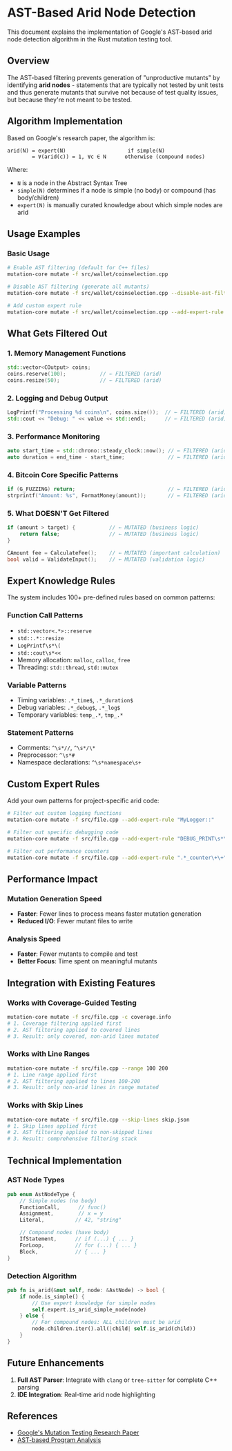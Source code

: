 # AST-Based Arid Node Detection

This document explains the implementation of Google's AST-based arid node detection algorithm in the Rust mutation testing tool.

## Overview

The AST-based filtering prevents generation of "unproductive mutants" by identifying **arid nodes** - statements that are typically not tested by unit tests and thus generate mutants that survive not because of test quality issues, but because they're not meant to be tested.

## Algorithm Implementation

Based on Google's research paper, the algorithm is:

```
arid(N) = expert(N)                    if simple(N)
        = ∀(arid(c)) = 1, ∀c ∈ N      otherwise (compound nodes)
```

Where:
- `N` is a node in the Abstract Syntax Tree
- `simple(N)` determines if a node is simple (no body) or compound (has body/children)
- `expert(N)` is manually curated knowledge about which simple nodes are arid

## Usage Examples

### Basic Usage

```bash
# Enable AST filtering (default for C++ files)
mutation-core mutate -f src/wallet/coinselection.cpp

# Disable AST filtering (generate all mutants)
mutation-core mutate -f src/wallet/coinselection.cpp --disable-ast-filtering

# Add custom expert rule
mutation-core mutate -f src/wallet/coinselection.cpp --add-expert-rule "mylog\s*\("
```

## What Gets Filtered Out

### 1. Memory Management Functions
```cpp
std::vector<COutput> coins;
coins.reserve(100);           // ← FILTERED (arid)
coins.resize(50);             // ← FILTERED (arid)
```

### 2. Logging and Debug Output
```cpp
LogPrintf("Processing %d coins\n", coins.size());  // ← FILTERED (arid)
std::cout << "Debug: " << value << std::endl;      // ← FILTERED (arid)
```

### 3. Performance Monitoring
```cpp
auto start_time = std::chrono::steady_clock::now(); // ← FILTERED (arid)
auto duration = end_time - start_time;              // ← FILTERED (arid)
```

### 4. Bitcoin Core Specific Patterns
```cpp
if (G_FUZZING) return;                              // ← FILTERED (arid)
strprintf("Amount: %s", FormatMoney(amount));       // ← FILTERED (arid)
```

### 5. What DOESN'T Get Filtered
```cpp
if (amount > target) {           // ← MUTATED (business logic)
    return false;                // ← MUTATED (business logic)
}

CAmount fee = CalculateFee();    // ← MUTATED (important calculation)
bool valid = ValidateInput();    // ← MUTATED (validation logic)
```

## Expert Knowledge Rules

The system includes 100+ pre-defined rules based on common patterns:

### Function Call Patterns
- `std::vector<.*>::reserve`
- `std::.*::resize`
- `LogPrintf\s*\(`
- `std::cout\s*<<`
- Memory allocation: `malloc`, `calloc`, `free`
- Threading: `std::thread`, `std::mutex`

### Variable Patterns
- Timing variables: `.*_time$`, `.*_duration$`
- Debug variables: `.*_debug$`, `.*_log$`
- Temporary variables: `temp_.*`, `tmp_.*`

### Statement Patterns
- Comments: `^\s*//`, `^\s*/\*`
- Preprocessor: `^\s*#`
- Namespace declarations: `^\s*namespace\s+`

## Custom Expert Rules

Add your own patterns for project-specific arid code:

```bash
# Filter out custom logging functions
mutation-core mutate -f src/file.cpp --add-expert-rule "MyLogger::"

# Filter out specific debugging code
mutation-core mutate -f src/file.cpp --add-expert-rule "DEBUG_PRINT\s*\("

# Filter out performance counters
mutation-core mutate -f src/file.cpp --add-expert-rule ".*_counter\+\+"
```

## Performance Impact

### Mutation Generation Speed
- **Faster**: Fewer lines to process means faster mutation generation
- **Reduced I/O**: Fewer mutant files to write

### Analysis Speed
- **Faster**: Fewer mutants to compile and test
- **Better Focus**: Time spent on meaningful mutants

## Integration with Existing Features

### Works with Coverage-Guided Testing
```bash
mutation-core mutate -f src/file.cpp -c coverage.info
# 1. Coverage filtering applied first
# 2. AST filtering applied to covered lines
# 3. Result: only covered, non-arid lines mutated
```

### Works with Line Ranges
```bash
mutation-core mutate -f src/file.cpp --range 100 200
# 1. Line range applied first
# 2. AST filtering applied to lines 100-200
# 3. Result: only non-arid lines in range mutated
```

### Works with Skip Lines
```bash
mutation-core mutate -f src/file.cpp --skip-lines skip.json
# 1. Skip lines applied first
# 2. AST filtering applied to non-skipped lines
# 3. Result: comprehensive filtering stack
```

## Technical Implementation

### AST Node Types
```rust
pub enum AstNodeType {
    // Simple nodes (no body)
    FunctionCall,      // func()
    Assignment,        // x = y
    Literal,          // 42, "string"

    // Compound nodes (have body)
    IfStatement,      // if (...) { ... }
    ForLoop,          // for (...) { ... }
    Block,            // { ... }
}
```

### Detection Algorithm
```rust
pub fn is_arid(&mut self, node: &AstNode) -> bool {
    if node.is_simple() {
        // Use expert knowledge for simple nodes
        self.expert.is_arid_simple_node(node)
    } else {
        // For compound nodes: ALL children must be arid
        node.children.iter().all(|child| self.is_arid(child))
    }
}
```

## Future Enhancements

1. **Full AST Parser**: Integrate with `clang` or `tree-sitter` for complete C++ parsing
4. **IDE Integration**: Real-time arid node highlighting

## References

- [Google's Mutation Testing Research Paper](https://research.google/pubs/pub46584/)
- [AST-based Program Analysis](https://en.wikipedia.org/wiki/Abstract_syntax_tree)
